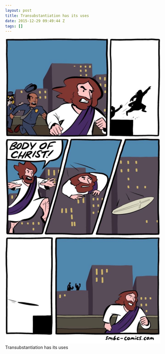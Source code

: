 ```yaml
---
layout: post
title: Transubstantiation has its uses
date: 2015-12-29 09:49:44 Z
tags: []
---
```

![](/media/2015/12/136176492104.jpg)
Transubstantiation has its uses
